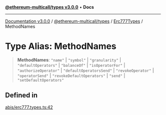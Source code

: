 [**@ethereum-multicall/types v3.0.0**](../../../README.md) • **Docs**

***

[Documentation v3.0.0](../../../../../packages.md) / [@ethereum-multicall/types](../../../README.md) / [Erc777Types](../README.md) / MethodNames

# Type Alias: MethodNames

> **MethodNames**: `"name"` \| `"symbol"` \| `"granularity"` \| `"defaultOperators"` \| `"balanceOf"` \| `"isOperatorFor"` \| `"authorizeOperator"` \| `"defaultOperatorsSend"` \| `"revokeOperator"` \| `"operatorSend"` \| `"revokeDefaultOperators"` \| `"send"` \| `"setDefaultOperators"`

## Defined in

[abis/erc777.types.ts:42](https://github.com/niZmosis/ethereum-multicall/blob/759805f36c7ddb05e5fad0eb8478dcf22871af59/packages/types/src/abis/erc777.types.ts#L42)
